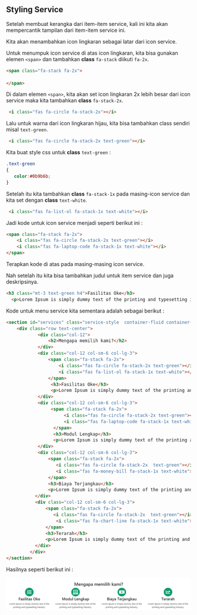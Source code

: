 ## Styling Service 

Setelah membuat kerangka dari item-item service, kali ini kita akan mempercantik tampilan dari item-item service ini.

Kita akan menambahkan icon lingkaran sebagai latar dari icon service.

Untuk menumpuk icon service di atas icon lingkaran, kita bisa gunakan elemen `<span>` dan tambahkan **class** `fa-stack` diikuti `fa-2x`.

```html
<span class="fa-stack fa-2x">
  
</span>
```

Di dalam elemen `<span>`, kita akan set icon lingkaran 2x lebih besar dari icon service maka kita tambahkan **class** `fa-stack-2x`.

```html
 <i class="fas fa-circle fa-stack-2x"></i>
```

Lalu untuk warna dari icon lingkaran hijau, kita bisa tambahkan class sendiri misal `text-green`.

```html
 <i class="fas fa-circle fa-stack-2x text-green"></i>
```

Kita buat style css untuk **class** `text-green` :

```css
.text-green
{
   color:#0b9b6b;
}
```

Setelah itu kita tambahkan **class** `fa-stack-1x`  pada masing-icon service dan kita set dengan **class** `text-white`.

```html
 <i class="fas fa-list-ol fa-stack-1x text-white"></i>

```

Jadi kode untuk icon service menjadi seperti berikut ini :

```html
<span class="fa-stack fa-2x">
    <i class="fas fa-circle fa-stack-2x text-green"></i>
    <i class="fas fa-laptop-code fa-stack-1x text-white"></i>
</span>
```

Terapkan kode di atas pada masing-masing icon service.

Nah setelah itu kita bisa tambahkan judul untuk item service dan juga deskripsinya.

```html
<h3 class="mt-3 text-green h4">Fasilitas Oke</h3>
  <p>Lorem Ipsum is simply dummy text of the printing and typesetting industry.    </p>    
```

Kode untuk menu service kita sementara adalah sebagai berikut :

```html
<section id="services" class="service-style  container-fluid container-fluid-max " >
    <div class="row text-center">
        	<div class="col-12">
             	<h2>Mengapa memilih kami?</h2>
          	</div>
          	<div class="col-12 col-sm-6 col-lg-3">
                <span class="fa-stack fa-2x">
                    <i class="fas fa-circle fa-stack-2x text-green"></i>
                    <i class="fas fa-list-ol fa-stack-1x text-white"></i>
                </span>
                 <h3>Fasilitas Oke</h3>
                 <p>Lorem Ipsum is simply dummy text of the printing and typesetting industry.</p>  
          	</div>
         	<div class="col-12 col-sm-6 col-lg-3">
                 <span class="fa-stack fa-2x">
                      <i class="fas fa-circle fa-stack-2x text-green"></i>
                      <i class="fas fa-laptop-code fa-stack-1x text-white"></i>
                  </span>
                  <h3>Modul Lengkap</h3>
                  <p>Lorem Ipsum is simply dummy text of the printing and typesetting industry.</p>  
            </div>      
           	<div class="col-12 col-sm-6 col-lg-3">
             	<span class="fa-stack fa-2x">
                   <i class="fas fa-circle fa-stack-2x  text-green"></i>
                   <i class="fas fa-money-bill fa-stack-1x text-white"></i>
               	</span>
                <h3>Biaya Terjangkau</h3>
                <p>Lorem Ipsum is simply dummy text of the printing and typesetting industry.</p>  
           </div>
           <div class="col-12 col-sm-6 col-lg-3">
               <span class="fa-stack fa-2x">
                  <i class="fas fa-circle fa-stack-2x  text-green"></i>
                   <i class="fas fa-chart-line fa-stack-1x text-white"></i>
               </span>
               <h3>Terarah</h3>
               <p>Lorem Ipsum is simply dummy text of the printing and typesetting industry.</p>  
           </div>
         </div>        
</section>
```

Hasilnya seperti berikut ini :

![](../assets/images/item-service.png)